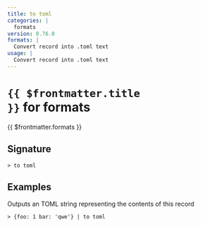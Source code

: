 ```yaml
---
title: to toml
categories: |
  formats
version: 0.76.0
formats: |
  Convert record into .toml text
usage: |
  Convert record into .toml text
---
```


# <code>{{ $frontmatter.title }}</code> for formats

<div class='command-title'>{{ $frontmatter.formats }}</div>

## Signature

```> to toml ```

## Examples

Outputs an TOML string representing the contents of this record
```shell
> {foo: 1 bar: 'qwe'} | to toml
```
